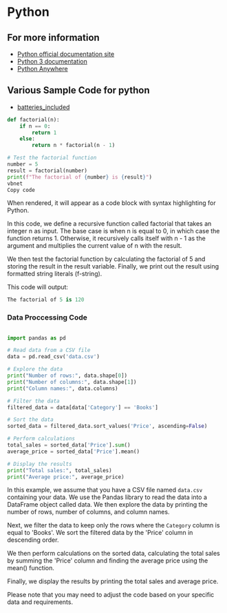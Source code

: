 # Python

## For more information

* [Python official documentation site](https://www.python.org/doc/)
* [Python 3 documentation](https://docs.python.org/3/)
* [Python Anywhere](https://www.pythonanywhere.com/)

## Various Sample Code for python

* [batteries_included](https://www.pythonanywhere.com/batteries_included/)

```python
def factorial(n):
    if n == 0:
        return 1
    else:
        return n * factorial(n - 1)

# Test the factorial function
number = 5
result = factorial(number)
print(f"The factorial of {number} is {result}")
vbnet
Copy code

```

When rendered, it will appear as a code block with syntax highlighting for Python.

In this code, we define a recursive function called factorial that takes an integer n as input. The base case is when n is equal to 0, in which case the function returns 1. Otherwise, it recursively calls itself with n - 1 as the argument and multiplies the current value of n with the result.

We then test the factorial function by calculating the factorial of 5 and storing the result in the result variable. Finally, we print out the result using formatted string literals (f-string).

This code will output:

```python
The factorial of 5 is 120
```


### Data Proccessing Code

```python

import pandas as pd

# Read data from a CSV file
data = pd.read_csv('data.csv')

# Explore the data
print("Number of rows:", data.shape[0])
print("Number of columns:", data.shape[1])
print("Column names:", data.columns)

# Filter the data
filtered_data = data[data['Category'] == 'Books']

# Sort the data
sorted_data = filtered_data.sort_values('Price', ascending=False)

# Perform calculations
total_sales = sorted_data['Price'].sum()
average_price = sorted_data['Price'].mean()

# Display the results
print("Total sales:", total_sales)
print("Average price:", average_price)

```

In this example, we assume that you have a CSV file named `data.csv` containing your data. We use the Pandas library to read the data into a DataFrame object called data. We then explore the data by printing the number of rows, number of columns, and column names.

Next, we filter the data to keep only the rows where the `Category` column is equal to 'Books'. We sort the filtered data by the 'Price' column in descending order.

We then perform calculations on the sorted data, calculating the total sales by summing the 'Price' column and finding the average price using the mean() function.

Finally, we display the results by printing the total sales and average price.

Please note that you may need to adjust the code based on your specific data and requirements.

